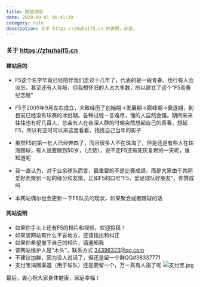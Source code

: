 ```yaml
---
title: 网站说明
date: 2029-09-01 16:45:20
category: note
description: 关于 https://zhuhaif5.cn 的说明，必读。
---
```


### 关于 https://zhuhaif5.cn

#### 建站目的

- F5这个名字毕竟已经陪伴我们走过十几年了，代表的是一段青春。也行有人会淡忘，甚至还有人背叛，但我想怀旧的人占大多数，所以建立了这个“F5青春纪念册”

- F5于2009年9月左右成立，大致经历了创始期→发展期→巅峰期→衰退期，到目前已经没有球赛的冰封期。各种过程一言难尽，懂的人自然会懂。期间来来往往也有好几百人，总会有人在夜深人静的时候突然想起自己的青春，想起F5，所以有空时可以来这里看看，找找自己当年的影子

- 虽然F5的第一批人已经奔四了，而且很多人不在珠海了，但是还是有些人在珠海踢球，有人说要踢到50岁，（点赞），说不定F5还有死灰复燃的一天呢，谁知道呢

- 我一直认为，对于业余球队而言，最重要的不是比赛成绩，而是大家由于共同爱好而聚到一起的缘分和友情，正如F5的口号“F5，爱足球队好朋友”，你赞成吗

- 本网站偶尔也会更新一下F5队员的现状，如果聚会或者踢球的话

  

#### 网站说明

- 如果你手头上还有F5的相片和视频，欢迎投稿！
- 如果该网站有什么不妥地方，还请指出和纠正
- 如果你希望撤下自己的相片，请通知我
- 该网站维护人是“木头”，联系方式 34396323@qq.com
- 不建议加群，因为没人说话了，但还是留一个群QQ#38337771
- 支付宝捐赠渠道（用于球队）还是要留一个，万一真有人捐了呢
![支付宝.jpg](http://ppd8ewq3a.bkt.clouddn.com/支付宝.jpg)

最后，衷心祝大家身体健康，家庭幸福！
